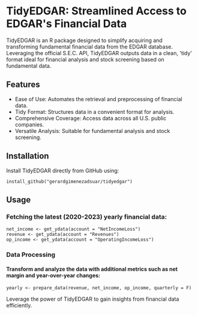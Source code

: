 # TidyEDGAR: Streamlined Access to EDGAR's Financial Data
TidyEDGAR is an R package designed to simplify acquiring and transforming fundamental financial data from the EDGAR database. Leveraging the official S.E.C. API, TidyEDGAR outputs data in a clean, 'tidy' format ideal for financial analysis and stock screening based on fundamental data.

## Features
 - Ease of Use: Automates the retrieval and preprocessing of financial data.
 - Tidy Format: Structures data in a convenient format for analysis.
 - Comprehensive Coverage: Access data across all U.S. public companies.
 - Versatile Analysis: Suitable for fundamental analysis and stock screening.

## Installation
Install TidyEDGAR directly from GitHub using:

```install_github("gerardgimenezadsuar/tidyedgar")```

## Usage
### Fetching the latest (2020-2023) yearly financial data:
```
net_income <- get_ydata(account = "NetIncomeLoss")
revenue <- get_ydata(account = "Revenues")
op_income <- get_ydata(account = "OperatingIncomeLoss")
```

### Data Processing
#### Transform and analyze the data with additional metrics such as net margin and year-over-year changes:

```
yearly <- prepare_data(revenue, net_income, op_income, quarterly = F)
```

Leverage the power of TidyEDGAR to gain insights from financial data efficiently.
